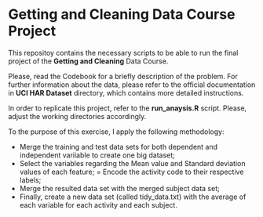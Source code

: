 # Getting and Cleaning Data Course Project
This repositoy contains the necessary scripts to be able to run the final project of the **Getting and Cleaning** Data Course.

Please, read the Codebook for a briefly description of the problem. For further information about the data, please refer to the official documentation in **UCI HAR Dataset** directory, which contains more detailed instructions.

In order to replicate this project, refer to the **run_anaysis.R** script. Please, adjust the working directories accordingly.

To the purpose of this exercise, I apply the following methodology:
  
* Merge the training and test data sets for both dependent and independent variiable to create one big dataset;
* Select the variables regarding the Mean value and Standard deviation values of each feature; = Encode the activity code to their respective labels;
* Merge the resulted data set with the merged subject data set;
* Finally, create a new data set (called tidy_data.txt) with the average of each variable for each activity and each subject.
